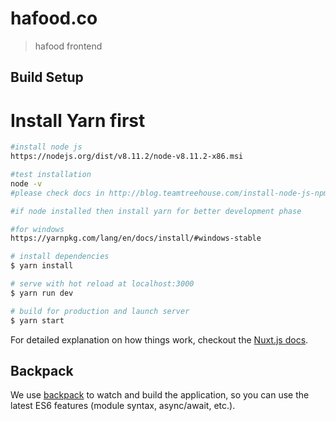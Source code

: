 # hafood.co

> hafood frontend

## Build Setup

# Install Yarn first

``` bash
#install node js
https://nodejs.org/dist/v8.11.2/node-v8.11.2-x86.msi

#test installation
node -v
#please check docs in http://blog.teamtreehouse.com/install-node-js-npm-windows

#if node installed then install yarn for better development phase

#for windows
https://yarnpkg.com/lang/en/docs/install/#windows-stable

```

``` bash
# install dependencies
$ yarn install

# serve with hot reload at localhost:3000
$ yarn run dev

# build for production and launch server
$ yarn start
```

For detailed explanation on how things work, checkout the [Nuxt.js docs](https://github.com/nuxt/nuxt.js).

## Backpack

We use [backpack](https://github.com/palmerhq/backpack) to watch and build the application, so you can use the latest ES6 features (module syntax, async/await, etc.).

